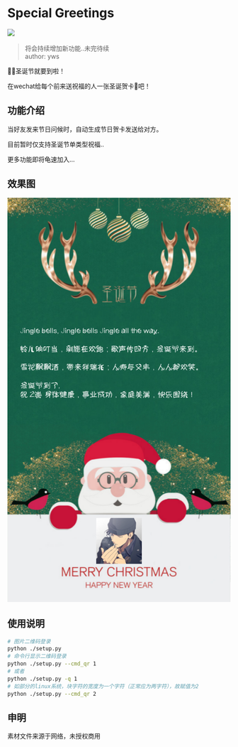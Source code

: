 # Special Greetings
[![](https://img.shields.io/github/release/yws179/special-greetings.svg)](https://github.com/yws179/special-greetings/releases)
> 将会持续增加新功能..未完待续  
author: yws

:christmas_tree::santa:圣诞节就要到啦！

在wechat给每个前来送祝福的人一张圣诞贺卡:gift:吧！

## 功能介绍
当好友发来节日问候时，自动生成节日贺卡发送给对方。

目前暂时仅支持圣诞节单类型祝福..

更多功能即将龟速加入...

## 效果图
![](./screenshots/effect.png)

## 使用说明
```bash
# 图片二维码登录
python ./setup.py
# 命令行显示二维码登录
python ./setup.py --cmd_qr 1
# 或者
python ./setup.py -q 1
# 如部分的linux系统，块字符的宽度为一个字符（正常应为两字符），故赋值为2
python ./setup.py --cmd_qr 2
```

## 申明
素材文件来源于网络，未授权商用